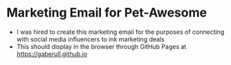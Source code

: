 # Marketing Email for Pet-Awesome

* I was hired to create this marketing email for the purposes of connecting with social media influencers to ink marketing deals
* This should display in the browser through GitHub Pages at <https://gaberull.github.io>
